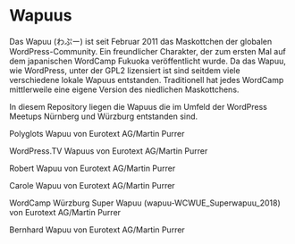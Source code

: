 # Wapuus
Das Wapuu (わぷー) ist seit Februar 2011 das Maskottchen der globalen WordPress-Community. Ein freundlicher Charakter, der zum ersten Mal auf dem japanischen WordCamp Fukuoka veröffentlicht wurde. Da das Wapuu, wie WordPress, unter der GPL2 lizensiert ist sind seitdem viele verschiedene lokale Wapuus entstanden. Traditionell hat jedes WordCamp mittlerweile eine eigene Version des niedlichen Maskottchens.


In diesem Repository liegen die Wapuus die im Umfeld der WordPress Meetups Nürnberg und Würzburg entstanden sind.


Polyglots Wapuu von Eurotext AG/Martin Purrer

WordPress.TV Wapuus von Eurotext AG/Martin Purrer

Robert Wapuu von Eurotext AG/Martin Purrer

Carole Wapuu von Eurotext AG/Martin Purrer

WordCamp Würzburg Super Wapuu (wapuu-WCWUE_Superwapuu_2018) von Eurotext AG/Martin Purrer

Bernhard Wapuu von Eurotext AG/Martin Purrer


